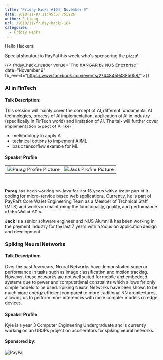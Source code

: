 ```yaml
---
title: "Friday Hacks #164, November 9"
date: 2018-11-07 11:45:57.755226
author: E-Liang
url: /2018/11/friday-hacks-164
categories:
  - Friday Hacks
---
```


Hello Hackers!

Special shoutout to PayPal this week, who's sponsoring the pizza!

{{< friday_hack_header
    venue="The HANGAR by NUS Enterprise"
    date="November 9"
    fb_event="https://www.facebook.com/events/224484594885058/" >}}


### AI in FinTech

#### Talk Description:

This session will mainly cover the concept of AI, different fundamental AI technologies, process of AI implementation, application of AI in industry  (specifically in FinTech world) and limitation of AI. The talk will further cover implementation aspect of AI like-

* methodology to apply AI
* technical options to implement AI/ML
* basic tensorflow example for ML

#### Speaker Profile

|                                                                |                                                              |
| :------------------------------------------------------------- | :----------------------------------------------------------- |
| ![Parag Profile Picture](/img/2018/11/PayPal_ParagProfile.jpg) | ![Jack Profile Picture](/img/2018/11/PayPal_JackProfile.jpg) |

<br>

**Parag** has been working on Java for last 15 years with a major part of it coding for micro-service based web applications. Currently, he is part of PayPal’s Core Wallet Engineering Team as a Member of Technical Staff (MTS) and works on maintaining the functionality, quality, and performance of the Wallet APIs.

**Jack** is a senior software engineer and NUS Alumni & has been working in the payment industry for the last 7 years with a focus on application design and development.


### Spiking Neural Networks

#### Talk Description:

Over the past few years, Neural Networks have demonstrated superior performance in tasks such as image classification and motion tracking. However, these networks are not well suited for mobile and embedded systems due to power and computational constraints which allows for only simple models to be used. Spiking Neural Networks have been shown to be much more energy efficient compared to more traditional NN architectures, allowing us to perform more inferences with more complex models on edge devices.

#### Speaker Profile

Kyle is a year 3 Computer Engineering Undergraduate and is currently working on an UROPs project on accelerators for spiking neural networks.

#### Sponsored by:

<img class="fh-sponsor" src="/img/2018/09/paypal_logo.jpg" alt="PayPal" />
